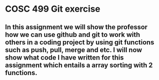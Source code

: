 # COSC 499 Git exercise

In this assignment we will show the professor how we can use github and git to work with others in a coding project by using git functions such as push, pull, merge and etc. I will now show what code I have written for this assignment which entails a array sorting with 2 functions.
----

